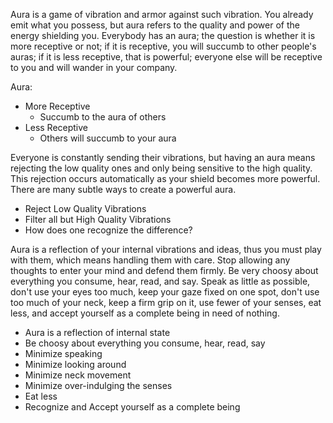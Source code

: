
Aura is a game of vibration and armor against such vibration. You already emit what you possess, but aura refers to the quality and power of the energy shielding you. Everybody has an aura; the question is whether it is more receptive or not; if it is receptive, you will succumb to other people's auras; if it is less receptive, that is powerful; everyone else will be receptive to you and will wander in your company.

Aura:
- More Receptive
	- Succumb to the aura of others
- Less Receptive
	- Others will succumb to your aura

Everyone is constantly sending their vibrations, but having an aura means rejecting the low quality ones and only being sensitive to the high quality. This rejection occurs automatically as your shield becomes more powerful. There are many subtle ways to create a powerful aura.

- Reject Low Quality Vibrations
- Filter all but High Quality Vibrations
- How does one recognize the difference?

Aura is a reflection of your internal vibrations and ideas, thus you must play with them, which means handling them with care. Stop allowing any thoughts to enter your mind and defend them firmly. Be very choosy about everything you consume, hear, read, and say. Speak as little as possible, don't use your eyes too much, keep your gaze fixed on one spot, don't use too much of your neck, keep a firm grip on it, use fewer of your senses, eat less, and accept yourself as a complete being in need of nothing. 

- Aura is a reflection of internal state
- Be choosy about everything you consume, hear, read, say
- Minimize speaking
- Minimize looking around
- Minimize neck movement
- Minimize over-indulging the senses
- Eat less
- Recognize and Accept yourself as a complete being

